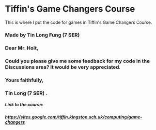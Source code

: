 # Tiffin's Game Changers Course
This is where I put the code for games in Tiffin's Game Changers Course.

### Made by Tin Long Fung (7 SER)

### Dear Mr. Holt,

### Could you please give me some feedback for my code in the Discussions area? It would be very appreciated.

### Yours faithfully,

### Tin Long (7 SER) .

##### Link to the course:

##### https://sites.google.com/tiffin.kingston.sch.uk/computing/game-changers
